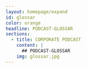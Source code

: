 ```yaml
---
layout: homepage/expand
id: glossar
color: orange
headline: PODCAST-GLOSSAR
sections:
  - title: CORPORATE PODCAST
    content: |
      ## PODCAST-GLOSSAR
    img: glossar.jpg
---
```

